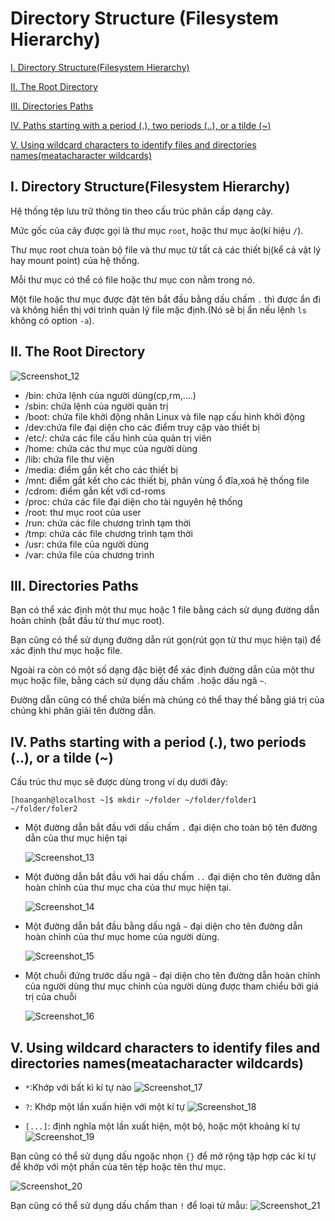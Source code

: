
# Directory Structure (Filesystem Hierarchy)

  [I. Directory Structure(Filesystem Hierarchy)](#i-directory-structurefilesystem-hierarchy)

  [II. The Root Directory](#ii-the-root-directory)

  [III. Directories Paths](#iii-directories-paths)

  [IV. Paths starting with a period (.), two periods (..), or a tilde (~)](#iv-paths-starting-with-a-period--two-periods--or-a-tilde-)

  [V. Using wildcard characters to identify files and directories names(meatacharacter wildcards)](#v-using-wildcard-characters-to-identify-files-and-directories-namesmeatacharacter-wildcards)
  
## I. Directory Structure(Filesystem Hierarchy)
Hệ thống tệp lưu trữ thông tin theo cấu trúc phân cấp dạng cây.

Mức gốc của cây được gọi là thư mục `root`, hoặc thư mục ảo(kí hiệu `/`).

Thư mục root chưa toàn bộ file và thư mục từ tất cả các thiết bị(kể cả vật lý hay mount point) của hệ thống.

Mỗi thư mục có thể có file hoặc thư mục con nằm trong nó.

Một file hoặc thư mục được đặt tên bắt đầu bằng dấu chấm `.` thì được ẩn đi và không hiển thị với trình quản lý file mặc định.(Nó sẽ bị ẩn nếu lệnh `ls` không có option `-a`).

## II. The Root Directory

![Screenshot_12](https://i.imgur.com/dc5lTsC.png)

* /bin: chứa lệnh của người dùng(cp,rm,....)
* /sbin: chứa lệnh của người quản trị
* /boot: chứa file khởi động nhân Linux và file nạp cấu hình khởi động
* /dev:chứa file đại diện cho các điểm truy cập vào thiết bị
* /etc/: chứa các file cấu hình của quản trị viên
* /home: chứa các thư mục của người dùng
* /lib: chứa file thư viện
* /media: điểm gắn kết cho các thiết bị
* /mnt: điểm gắt kết cho các thiết bị, phân vùng ổ đĩa,xoá hệ thống file
* /cdrom: điểm gắn kết với cd-roms
* /proc: chứa các file đại diện cho tài nguyên hệ thống
* /root: thư mục root của user
* /run: chứa các file chương trình tạm thời
* /tmp: chứa các file chương trình tạm thời
* /usr: chứa file của người dùng
* /var: chứa file của chương trình

## III. Directories Paths
Bạn có thể xác định một thư mục hoặc 1 file bằng cách sử dụng đường dẫn hoàn chỉnh (bắt đầu từ thư mục root).

Bạn cũng có thể sử dụng đường dẫn rút gọn(rút gọn từ thư mục hiện tại) để xác định thư mục hoặc file.

Ngoài ra còn có một số dạng đặc biệt để xác định đường dẫn của một thư mục hoặc file, bằng cách sử dụng dấu chấm `.`hoặc dấu ngã `~`.

Đường dẫn cũng có thể chứa biến mà chúng có thể thay thế bằng giá trị của chúng khi phân giải tên đường dẫn.


## IV. Paths starting with a period (.), two periods (..), or a tilde (~)
Cấu trúc thư mục sẽ được dùng trong ví dụ dưới đây:
```
[hoanganh@localhost ~]$ mkdir ~/folder ~/folder/folder1 ~/folder/foler2

```

- Một đường dẫn bắt đầu với dấu chấm `.` đại diện cho toàn bộ tên đường dẫn của thư mục hiện tại

    ![Screenshot_13](https://i.imgur.com/twb3VRk.png)

- Một đường dẫn bắt đầu với hai dấu chấm `..` đại diện cho tên đường dẫn hoàn chỉnh của thư mục cha của thư mục hiện tại.
  
    ![Screenshot_14](https://i.imgur.com/nJ7YTPJ.png)

- Một đường dẫn bắt đầu bằng dấu ngã `~` đại diện cho tên đường dẫn hoàn chỉnh của thư mục home của người dùng.
  
    ![Screenshot_15](https://i.imgur.com/wkqGUIC.png)

- Một chuỗi đứng trước dấu ngã `~` đại diện cho tên đường dẫn hoàn chỉnh của người dùng thư mục chỉnh của người dùng được tham chiểu bởi giá trị của chuỗi

    ![Screenshot_16](https://i.imgur.com/N1pBSlm.png)

## V. Using wildcard characters to identify files and directories names(meatacharacter wildcards)

- `*`:Khớp với bất  kì kí tự nào
![Screenshot_17](https://i.imgur.com/wrYrszz.png)

- `?`: Khớp một lần xuấn hiện với một kí tự
![Screenshot_18](https://i.imgur.com/tO6oAqF.png)

- `[...]`: định nghĩa một lần xuất hiện, một bộ, hoặc một khoảng kí tự
  ![Screenshot_19](https://i.imgur.com/l7WQPaO.png)

Bạn cũng có thể sử dụng dấu ngoặc nhọn `{}` để mở rộng tập hợp các kí tự để khớp với một phần của tên tệp hoặc tên thư mục.

![Screenshot_20](https://i.imgur.com/IkZKh35.png)

Bạn cũng có thể sử dụng dấu chấm than `!` để loại từ mẫu:
![Screenshot_21](https://i.imgur.com/6sHcOxq.png)

